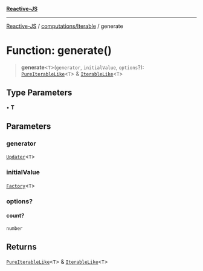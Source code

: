 [**Reactive-JS**](../../../README.md)

***

[Reactive-JS](../../../README.md) / [computations/Iterable](../README.md) / generate

# Function: generate()

> **generate**\<`T`\>(`generator`, `initialValue`, `options`?): [`PureIterableLike`](../../interfaces/PureIterableLike.md)\<`T`\> & [`IterableLike`](../../interfaces/IterableLike.md)\<`T`\>

## Type Parameters

• **T**

## Parameters

### generator

[`Updater`](../../../functions/type-aliases/Updater.md)\<`T`\>

### initialValue

[`Factory`](../../../functions/type-aliases/Factory.md)\<`T`\>

### options?

#### count?

`number`

## Returns

[`PureIterableLike`](../../interfaces/PureIterableLike.md)\<`T`\> & [`IterableLike`](../../interfaces/IterableLike.md)\<`T`\>
